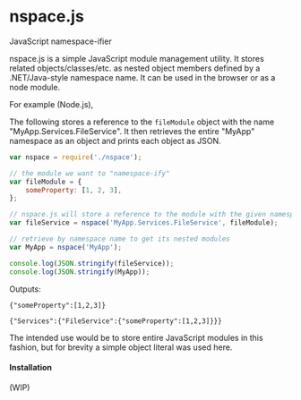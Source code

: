 # nspace.js
JavaScript namespace-ifier

nspace.js is a simple JavaScript module management utility. It stores related objects/classes/etc. as nested object members defined by a .NET/Java-style namespace name. It can be used in the browser or as a node module.

For example (Node.js), 

The following stores a reference to the `fileModule` object with the name "MyApp.Services.FileService". It then retrieves the entire "MyApp" namespace as an object and prints each object as JSON.

```javascript
var nspace = require('./nspace');

// the module we want to "namespace-ify"
var fileModule = {
    someProperty: [1, 2, 3],
};

// nspace.js will store a reference to the module with the given namespace as a key
var fileService = nspace('MyApp.Services.FileService', fileModule);

// retrieve by namespace name to get its nested modules
var MyApp = nspace('MyApp');

console.log(JSON.stringify(fileService));
console.log(JSON.stringify(MyApp));
```

Outputs:

`
{"someProperty":[1,2,3]}
`

`
{"Services":{"FileService":{"someProperty":[1,2,3]}}}
`

The intended use would be to store entire JavaScript modules in this fashion, but for brevity a simple object literal was used here.

#### Installation
(WIP)

